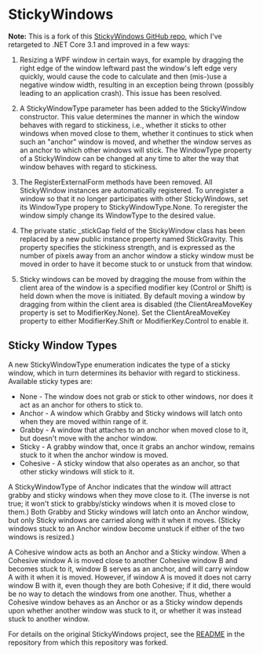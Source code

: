 
# StickyWindows

**Note:** This is a fork of this [StickyWindows GitHub repo](https://github.com/thoemmi/StickyWindows), which I've
retargeted to .NET Core 3.1 and improved in a few ways:

1. Resizing a WPF window in certain ways, for example by dragging the right edge of the window leftward past the
window's left edge very quickly, would cause the code to calculate and then (mis-)use a negative window width,
resulting in an exception being thrown (possibly leading to an application crash).  This issue has been resolved.

2. A StickyWindowType parameter has been added to the StickyWindow constructor.  This value determines the manner
in which the window behaves with regard to stickiness, i.e., whether it sticks to other windows when moved close
to them, whether it continues to stick when such an "anchor" window is moved, and whether the window serves as an
anchor to which other windows will stick.  The WindowType property of a StickyWindow can be changed at any time to
alter the way that window behaves with regard to stickiness.

3. The RegisterExternalForm methods have been removed.  All StickyWindow instances are automatically registered.
To unregister a window so that it no longer participates with other StickyWindows, set its WindowType propery to
StickyWindowType.None.  To reregister the window simply change its WindowType to the desired value.

4. The private static _stickGap field of the StickyWindow class has been replaced by a new public instance property
named StickGravity.  This property specifies the stickiness strength, and is expressed as the number of pixels away
from an anchor window a sticky window must be moved in order to have it become stuck to or unstuck from that window.

5. Sticky windows can be moved by dragging the mouse from within the client area of the window is a specified
modifier key (Control or Shift) is held down when the move is initiated.  By default moving a window by dragging
from within the client area is disabled (the ClientAreaMoveKey property is set to ModifierKey.None).  Set the
ClientAreaMoveKey property to either ModifierKey.Shift or ModifierKey.Control to enable it.

## Sticky Window Types

A new StickyWindowType enumeration indicates the type of a sticky window, which in turn determines its behavior with
regard to stickiness.  Available sticky types are:

* None - The window does not grab or stick to other windows, nor does it act as an anchor for others to stick to.
* Anchor - A window which Grabby and Sticky windows will latch onto when they are moved within range of it.
* Grabby - A window that attaches to an anchor when moved close to it, but doesn't move with the anchor window.
* Sticky - A grabby window that, once it grabs an anchor window, remains stuck to it when the anchor window is moved.
* Cohesive - A sticky window that also operates as an anchor, so that other sticky windows will stick to it.

A StickyWindowType of Anchor indicates that the window will attract grabby and sticky windows when they move close
to it.  (The inverse is not true; it won't stick to grabby/sticky windows when it is moved close to them.)  Both
Grabby and Sticky windows will latch onto an Anchor window, but only Sticky windows are carried along with it when
it moves.  (Sticky windows stuck to an Anchor window become unstuck if either of the two windows is resized.)

A Cohesive window acts as both an Anchor and a Sticky window.  When a Cohesive window A is moved close to another
Cohesive window B and becomes stuck to it, window B serves as an anchor, and will carry window A with it when it
is moved.  However, if window A is moved it does not carry window B with it, even though they are both Cohesive;
if it did, there would be no way to detach the windows from one another.  Thus, whether a Cohesive window behaves
as an Anchor or as a Sticky window depends upon whether another window was stuck to it, or whether it was instead
stuck to another window.

For details on the original StickyWindows project, see the
[README](https://github.com/thoemmi/StickyWindows/blob/develop/README.md)
in the repository from which this repository was forked.

